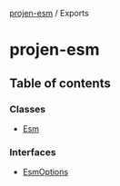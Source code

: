 [projen-esm](README.md) / Exports

# projen-esm

## Table of contents

### Classes

- [Esm](classes/Esm.md)

### Interfaces

- [EsmOptions](interfaces/EsmOptions.md)
